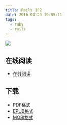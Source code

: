 ```yaml
---
title: Rails 102
date: 2016-04-29 19:59:11
tags:
  - ruby
  - rails
---
```


![](https://ek8whxe.cloudimg.io/s/width/226/https://www.gitbook.com/cover/book/rocodev/rails-102.jpg)

<!--more-->

## 在线阅读 ##

+ [在线阅读](https://www.gitbook.com/book/rocodev/rails-102/details)

## 下载 ##

+ [PDF格式](https://www.gitbook.com/download/pdf/book/rocodev/rails-102)
+ [EPUB格式](https://www.gitbook.com/download/epub/book/rocodev/rails-102)
+ [MOBI格式](https://www.gitbook.com/download/mobi/book/rocodev/rails-102)
